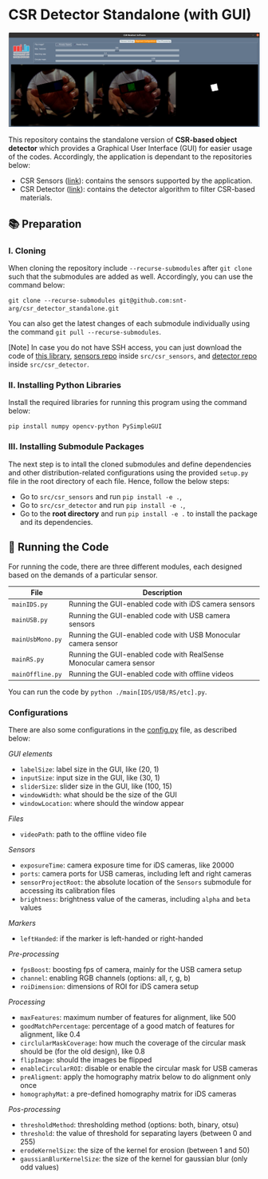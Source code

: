 # CSR Detector Standalone (with GUI)

![Demo](docs/demo.png "Demo")

This repository contains the standalone version of **CSR-based object detector** which provides a Graphical User Interface (GUI) for easier usage of the codes. Accordingly, the application is dependant to the repositories below:

- CSR Sensors ([link](https://github.com/snt-arg/csr_sensors)): contains the sensors supported by the application.
- CSR Detector ([link](https://github.com/snt-arg/csr_detector)): contains the detector algorithm to filter CSR-based materials.

## 📚 Preparation

### I. Cloning

When cloning the repository include `--recurse-submodules` after `git clone` such that the submodules are added as well. Accordingly, you can use the command below:

```
git clone --recurse-submodules git@github.com:snt-arg/csr_detector_standalone.git
```

You can also get the latest changes of each submodule individually using the command `git pull --recurse-submodules`.

[Note] In case you do not have SSH access, you can just download the code of [this library](https://github.com/snt-arg/csr_detector_standalone), [sensors repo](https://github.com/snt-arg/csr_sensors) inside `src/csr_sensors`, and [detector repo](https://github.com/snt-arg/csr_detector) inside `src/csr_detector`.

### II. Installing Python Libraries

Install the required libraries for running this program using the command below:

```
pip install numpy opencv-python PySimpleGUI
```

### III. Installing Submodule Packages

The next step is to intall the cloned submodules and define dependencies and other distribution-related configurations using the provided `setup.py` file in the root directory of each file. Hence, follow the below steps:

- Go to `src/csr_sensors` and run `pip install -e .`,
- Go to `src/csr_detector` and run `pip install -e .`,
- Go to the **root directory** and run `pip install -e .` to install the package and its dependencies.

## 🚀 Running the Code

For running the code, there are three different modules, each designed based on the demands of a particular sensor.

| File             | Description                                                         |
| ---------------- | ------------------------------------------------------------------- |
| `mainIDS.py`     | Running the GUI-enabled code with iDS camera sensors                |
| `mainUSB.py`     | Running the GUI-enabled code with USB camera sensors                |
| `mainUsbMono.py` | Running the GUI-enabled code with USB Monocular camera sensor       |
| `mainRS.py`      | Running the GUI-enabled code with RealSense Monocular camera sensor |
| `mainOffline.py` | Running the GUI-enabled code with offline videos                    |

You can run the code by `python ./main[IDS/USB/RS/etc].py`.

### Configurations

There are also some configurations in the [config.py](config.py) file, as described below:

_GUI elements_

- `labelSize`: label size in the GUI, like (20, 1)
- `inputSize`: input size in the GUI, like (30, 1)
- `sliderSize`: slider size in the GUI, like (100, 15)
- `windowWidth`: what should be the size of the GUI
- `windowLocation`: where should the window appear

_Files_

- `videoPath`: path to the offline video file

_Sensors_

- `exposureTime`: camera exposure time for iDS cameras, like 20000
- `ports`: camera ports for USB cameras, including left and right cameras
- `sensorProjectRoot`: the absolute location of the `Sensors` submodule for accessing its calibration files
- `brightness`: brightness value of the cameras, including `alpha` and `beta` values

_Markers_

- `leftHanded`: if the marker is left-handed or right-handed

_Pre-processing_

- `fpsBoost`: boosting fps of camera, mainly for the USB camera setup
- `channel`: enabling RGB channels (options: all, r, g, b)
- `roiDimension`: dimensions of ROI for iDS camera setup

_Processing_

- `maxFeatures`: maximum number of features for alignment, like 500
- `goodMatchPercentage`: percentage of a good match of features for alignment, like 0.4
- `circlularMaskCoverage`: how much the coverage of the circular mask should be (for the old design), like 0.8
- `flipImage`: should the images be flipped
- `enableCircularROI`: disable or enable the circular mask for USB cameras
- `preAligment`: apply the homography matrix below to do alignment only once
- `homographyMat`: a pre-defined homography matrix for iDS cameras

_Pos-processing_

- `thresholdMethod`: thresholding method (options: both, binary, otsu)
- `threshold`: the value of threshold for separating layers (between 0 and 255)
- `erodeKernelSize`: the size of the kernel for erosion (between 1 and 50)
- `gaussianBlurKernelSize`: the size of the kernel for gaussian blur (only odd values)
